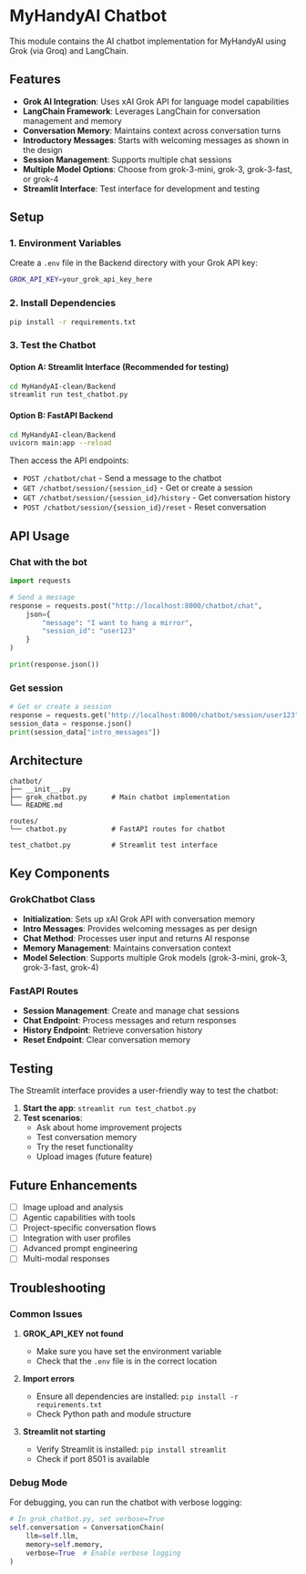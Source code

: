 # MyHandyAI Chatbot

This module contains the AI chatbot implementation for MyHandyAI using Grok (via Groq) and LangChain.

## Features

- **Grok AI Integration**: Uses xAI Grok API for language model capabilities
- **LangChain Framework**: Leverages LangChain for conversation management and memory
- **Conversation Memory**: Maintains context across conversation turns
- **Introductory Messages**: Starts with welcoming messages as shown in the design
- **Session Management**: Supports multiple chat sessions
- **Multiple Model Options**: Choose from grok-3-mini, grok-3, grok-3-fast, or grok-4
- **Streamlit Interface**: Test interface for development and testing

## Setup

### 1. Environment Variables

Create a `.env` file in the Backend directory with your Grok API key:

```bash
GROK_API_KEY=your_grok_api_key_here
```

### 2. Install Dependencies

```bash
pip install -r requirements.txt
```

### 3. Test the Chatbot

#### Option A: Streamlit Interface (Recommended for testing)

```bash
cd MyHandyAI-clean/Backend
streamlit run test_chatbot.py
```

#### Option B: FastAPI Backend

```bash
cd MyHandyAI-clean/Backend
uvicorn main:app --reload
```

Then access the API endpoints:
- `POST /chatbot/chat` - Send a message to the chatbot
- `GET /chatbot/session/{session_id}` - Get or create a session
- `GET /chatbot/session/{session_id}/history` - Get conversation history
- `POST /chatbot/session/{session_id}/reset` - Reset conversation

## API Usage

### Chat with the bot

```python
import requests

# Send a message
response = requests.post("http://localhost:8000/chatbot/chat", 
    json={
        "message": "I want to hang a mirror",
        "session_id": "user123"
    }
)

print(response.json())
```

### Get session

```python
# Get or create a session
response = requests.get("http://localhost:8000/chatbot/session/user123")
session_data = response.json()
print(session_data["intro_messages"])
```

## Architecture

```
chatbot/
├── __init__.py
├── grok_chatbot.py      # Main chatbot implementation
└── README.md

routes/
└── chatbot.py           # FastAPI routes for chatbot

test_chatbot.py          # Streamlit test interface
```

## Key Components

### GrokChatbot Class

- **Initialization**: Sets up xAI Grok API with conversation memory
- **Intro Messages**: Provides welcoming messages as per design
- **Chat Method**: Processes user input and returns AI response
- **Memory Management**: Maintains conversation context
- **Model Selection**: Supports multiple Grok models (grok-3-mini, grok-3, grok-3-fast, grok-4)

### FastAPI Routes

- **Session Management**: Create and manage chat sessions
- **Chat Endpoint**: Process messages and return responses
- **History Endpoint**: Retrieve conversation history
- **Reset Endpoint**: Clear conversation memory

## Testing

The Streamlit interface provides a user-friendly way to test the chatbot:

1. **Start the app**: `streamlit run test_chatbot.py`
2. **Test scenarios**:
   - Ask about home improvement projects
   - Test conversation memory
   - Try the reset functionality
   - Upload images (future feature)

## Future Enhancements

- [ ] Image upload and analysis
- [ ] Agentic capabilities with tools
- [ ] Project-specific conversation flows
- [ ] Integration with user profiles
- [ ] Advanced prompt engineering
- [ ] Multi-modal responses

## Troubleshooting

### Common Issues

1. **GROK_API_KEY not found**
   - Make sure you have set the environment variable
   - Check that the `.env` file is in the correct location

2. **Import errors**
   - Ensure all dependencies are installed: `pip install -r requirements.txt`
   - Check Python path and module structure

3. **Streamlit not starting**
   - Verify Streamlit is installed: `pip install streamlit`
   - Check if port 8501 is available

### Debug Mode

For debugging, you can run the chatbot with verbose logging:

```python
# In grok_chatbot.py, set verbose=True
self.conversation = ConversationChain(
    llm=self.llm,
    memory=self.memory,
    verbose=True  # Enable verbose logging
)
``` 